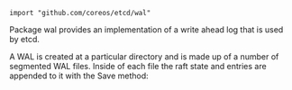 ```
import "github.com/coreos/etcd/wal"
```

Package wal provides an implementation of a write ahead log that is used by etcd.    

A WAL is created at a particular directory and is made up of a number of segmented WAL files. Inside of each file the raft state and entries are appended to it with the Save method:

